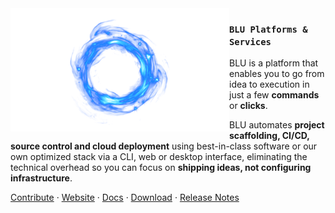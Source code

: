<img src="./assets/blue-fire-fx-for-game-design-free-png-1459789154.png" align="left" width="350"/>

### `BLU Platforms & Services`

BLU is a platform that enables you to go from idea to execution in just a few **commands** or **clicks**.

BLU automates **project scaffolding, CI/CD, source control and cloud deployment** using best-in-class software or our own optimized stack via a CLI, web or desktop interface, eliminating the technical overhead so you can focus on **shipping ideas, not configuring infrastructure**.

<a href="https://github.com/dj-io/y/blob/main/blu-cli/CONTRIBUTE.md">Contribute</a> ·
<a href="https://blu.com">Website</a> ·
<a href="https://blu.com/docs">Docs</a> ·
<a href="https://blu.com/download">Download</a> ·
<a href="https://github.com/dj-io/blu/blob/main/blu-cli/CHANGELOG.md">Release Notes</a>
